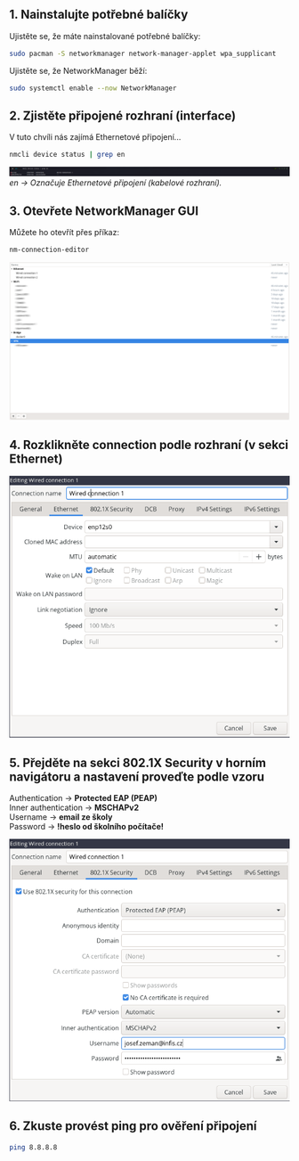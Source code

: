 
## 1. Nainstalujte potřebné balíčky

Ujistěte se, že máte nainstalované potřebné balíčky:
```bash
sudo pacman -S networkmanager network-manager-applet wpa_supplicant
```

Ujistěte se, že NetworkManager běží:
```bash
sudo systemctl enable --now NetworkManager
```

## 2. Zjistěte připojené rozhraní (interface)

V tuto chvíli nás zajímá Ethernetové připojení...

```bash
nmcli device status | grep en
```

![status](https://github.com/josefzemanp/8021X-guide/blob/main/screen3.png?raw=true)
*en → Označuje Ethernetové připojení (kabelové rozhraní).*

## 3. Otevřete NetworkManager GUI
Můžete ho otevřít přes příkaz:
```bash
nm-connection-editor
```

![w](https://github.com/josefzemanp/8021X-guide/blob/main/screen1.png?raw=true)


## 4. Rozklikněte connection podle rozhraní (v sekci Ethernet)

![w1](https://github.com/josefzemanp/8021X-guide/blob/main/screen5.png?raw=true)

## 5. Přejděte na sekci **802.1X Security** v horním navigátoru a nastavení proveďte podle vzoru

Authentication -> **Protected EAP (PEAP)**\
Inner authentication -> **MSCHAPv2** \
Username -> **email ze školy** \
Password -> **!heslo od školního počítače!**

![w1](https://github.com/josefzemanp/8021X-guide/blob/main/screen4.png?raw=true)

## 6. Zkuste provést ping pro ověření připojení

```bash
ping 8.8.8.8
```
